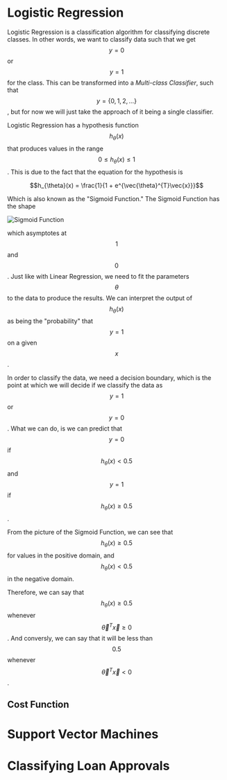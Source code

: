 # Logistic Regression

Logistic Regression is a classification algorithm for classifying discrete classes.
In other words, we want to classify data such that we get $$y = 0$$ or $$y = 1$$
for the class. This can be transformed into a _Multi-class Classifier_, such that
$$y = \{0, 1, 2, \ldots\}$$, but for now we will just take the approach of it being
a single classifier.

Logistic Regression has a hypothesis function $$h_{\theta}(x)$$ that produces
values in the range $$0 \leq h_{\theta}(x) \leq 1$$. This is due to the fact that
the equation for the hypothesis is

$$h_{\theta}(x) = \frac{1}{1 + e^{\vec{\theta}^{T}\vec{x}}}$$

Which is also known as the "Sigmoid Function." The Sigmoid Function has the shape

![Sigmoid Function](https://upload.wikimedia.org/wikipedia/commons/thumb/8/88/Logistic-curve.svg/600px-Logistic-curve.svg.png)

which asymptotes at $$1$$ and $$0$$. Just like with Linear Regression, we need to
fit the parameters $$\theta$$ to the data to produce the results. We can interpret
the output of $$h_{\theta}(x)$$ as being the "probability" that $$y = 1$$ on
a given $$x$$.

In order to classify the data, we need a decision boundary, which is the point
at which we will decide if we classify the data as $$y = 1$$ or $$y = 0$$. What
we can do, is we can predict that $$y = 0$$ if $$h_{\theta}(x) < 0.5$$ and
$$y = 1$$ if $$h_{\theta}(x) \geq 0.5$$.

From the picture of the Sigmoid Function, we can see that $$h_{\theta}(x) \geq 0.5$$
for values in the positive domain, and $$h_{\theta}(x) < 0.5$$ in the negative domain.

Therefore, we can say that $$h_{\theta}(x) \geq 0.5$$ whenever $$\vec{\theta}^{T}\vec{x} \geq 0$$. And conversly, we can say that it will be less than $$0.5$$ whenever
$$\vec{\theta}^{T}\vec{x} < 0$$.

## Cost Function



# Support Vector Machines

# Classifying Loan Approvals
